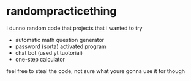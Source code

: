 # randompracticething

i dunno random code that projects that i wanted to try

- automatic math question generator
- password (sorta) activated program
- chat bot (used yt tuotorial)
- one-step calculator

feel free to steal the code, not sure what youre gonna use it for though
